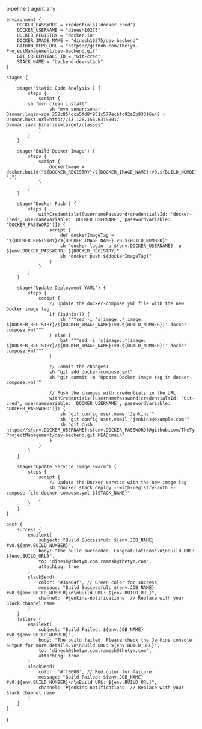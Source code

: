 pipeline {
    agent any
    
    environment {
        DOCKER_PASSWORD = credentials('docker-cred')
        DOCKER_USERNAME = "dinesh10275"
        DOCKER_REGISTRY = "docker.io"
        DOCKER_IMAGE_NAME = "dinesh10275/dev-backend"
        GITHUB_REPO_URL = "https://github.com/TheTym-ProjectManagement/dev-backend.git"
        GIT_CREDENTIALS_ID = "Git-cred"
        STACK_NAME = "backend-dev-stack"
    }

    stages {

        stage('Static Code Analysis') {
            steps {
                script {
		    sh "mvn clean install"
                    sh "mvn sonar:sonar -Dsonar.login=sqa_258c854cca5fd8f951c577ecbfc92a5b933f6a48 -Dsonar.host.url=http://13.126.156.63:9001/ -Dsonar.java.binaries=target/classes"
                }
            }
        }

        stage('Build Docker Image') {
            steps {
                script {
                    dockerImage = docker.build("${DOCKER_REGISTRY}/${DOCKER_IMAGE_NAME}:v0.${BUILD_NUMBER}", ".")
                }
            }
        }

        stage('Docker Push') {
            steps {
                withCredentials([usernamePassword(credentialsId: 'docker-cred', usernameVariable: 'DOCKER_USERNAME', passwordVariable: 'DOCKER_PASSWORD')]) {
                    script {
                        def dockerImageTag = "${DOCKER_REGISTRY}/${DOCKER_IMAGE_NAME}:v0.${BUILD_NUMBER}"
                        sh "docker login -u ${env.DOCKER_USERNAME} -p ${env.DOCKER_PASSWORD} ${DOCKER_REGISTRY}"
                        sh "docker push ${dockerImageTag}"
                    }
                }
            }
        }

        stage('Update Deployment YAML') {
            steps {
                script {
                    // Update the docker-compose.yml file with the new Docker image tag
                    if (isUnix()) {
                        sh """sed -i 's|image:.*|image: ${DOCKER_REGISTRY}/${DOCKER_IMAGE_NAME}:v0.${BUILD_NUMBER}|' docker-compose.yml"""
                    } else {
                        bat """sed -i 's|image:.*|image: ${DOCKER_REGISTRY}/${DOCKER_IMAGE_NAME}:v0.${BUILD_NUMBER}|' docker-compose.yml"""
                    }

                    // Commit the changes1
                    sh "git add docker-compose.yml"
                    sh "git commit -m 'Update Docker image tag in docker-compose.yml'"

                    // Push the changes with credentials in the URL
                    withCredentials([usernamePassword(credentialsId: 'Git-cred', usernameVariable: 'DOCKER_USERNAME', passwordVariable: 'DOCKER_PASSWORD')]) {
                        sh "git config user.name 'Jenkins'"
                        sh "git config user.email 'jenkins@example.com'"
                        sh "git push https://${env.DOCKER_USERNAME}:${env.DOCKER_PASSWORD}@github.com/TheTym-ProjectManagement/dev-backend.git HEAD:main"
                    }
                }
            }
        }

        stage('Update Service Image swarm') {
            steps {
                script {
                    // Update the Docker service with the new image tag
                    sh "docker stack deploy --with-registry-auth --compose-file docker-compose.yml ${STACK_NAME}"
                }
            }
        }
    }

    post {
        success {
            emailext(
                subject: "Build Successful: ${env.JOB_NAME} #v0.${env.BUILD_NUMBER}",
                body: "The build succeeded. Congratulations!\n\nBuild URL: ${env.BUILD_URL}",
                to: 'dinesh@thetym.com,ramesh@thetym.com',
                attachLog: true
            )
            slackSend(
                color: '#36a64f', // Green color for success
                message: "Build Successful: ${env.JOB_NAME} #v0.${env.BUILD_NUMBER}\n\nBuild URL: ${env.BUILD_URL}",
                channel: '#jenkins-notifications' // Replace with your Slack channel name
            )
        }
        failure {
            emailext(
                subject: "Build Failed: ${env.JOB_NAME} #v0.${env.BUILD_NUMBER}",
                body: "The build failed. Please check the Jenkins console output for more details.\n\nBuild URL: ${env.BUILD_URL}",
                to: 'dinesh@thetym.com,ramesh@thetym.com',
                attachLog: true
            )
            slackSend(
                color: '#ff0000', // Red color for failure
                message: "Build Failed: ${env.JOB_NAME} #v0.${env.BUILD_NUMBER}\n\nBuild URL: ${env.BUILD_URL}",
                channel: '#jenkins-notifications' // Replace with your Slack channel name
            )
        }
    }
}
